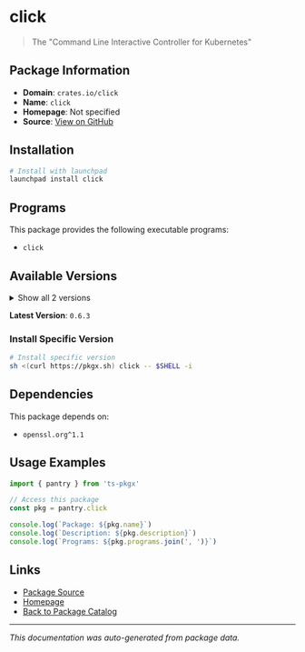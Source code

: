 # click

> The "Command Line Interactive Controller for Kubernetes"

## Package Information

- **Domain**: `crates.io/click`
- **Name**: `click`
- **Homepage**: Not specified
- **Source**: [View on GitHub](https://github.com/pkgxdev/pantry/tree/main/projects/crates.io/click/package.yml)

## Installation

```bash
# Install with launchpad
launchpad install click
```

## Programs

This package provides the following executable programs:

- `click`

## Available Versions

<details>
<summary>Show all 2 versions</summary>

- `0.6.3`, `0.6.2`

</details>

**Latest Version**: `0.6.3`

### Install Specific Version

```bash
# Install specific version
sh <(curl https://pkgx.sh) click -- $SHELL -i
```

## Dependencies

This package depends on:

- `openssl.org^1.1`

## Usage Examples

```typescript
import { pantry } from 'ts-pkgx'

// Access this package
const pkg = pantry.click

console.log(`Package: ${pkg.name}`)
console.log(`Description: ${pkg.description}`)
console.log(`Programs: ${pkg.programs.join(', ')}`)
```

## Links

- [Package Source](https://github.com/pkgxdev/pantry/tree/main/projects/crates.io/click/package.yml)
- [Homepage](#)
- [Back to Package Catalog](../../../package-catalog.md)

---

*This documentation was auto-generated from package data.*
